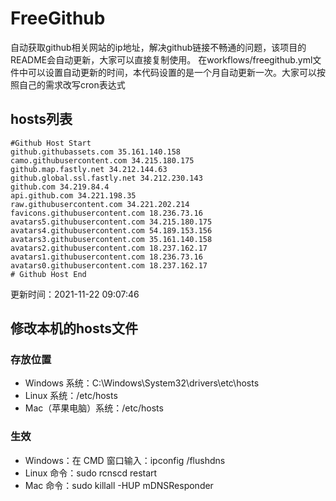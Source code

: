 # FreeGithub
自动获取github相关网站的ip地址，解决github链接不畅通的问题，该项目的README会自动更新，大家可以直接复制使用。
在workflows/freegithub.yml文件中可以设置自动更新的时间，本代码设置的是一个月自动更新一次。大家可以按照自己的需求改写cron表达式

## hosts列表
```base
#Github Host Start
github.githubassets.com 35.161.140.158
camo.githubusercontent.com 34.215.180.175
github.map.fastly.net 34.212.144.63
github.global.ssl.fastly.net 34.212.230.143
github.com 34.219.84.4
api.github.com 34.221.198.35
raw.githubusercontent.com 34.221.202.214
favicons.githubusercontent.com 18.236.73.16
avatars5.githubusercontent.com 34.215.180.175
avatars4.githubusercontent.com 54.189.153.156
avatars3.githubusercontent.com 35.161.140.158
avatars2.githubusercontent.com 18.237.162.17
avatars1.githubusercontent.com 18.236.73.16
avatars0.githubusercontent.com 18.237.162.17
# Github Host End
```

更新时间：2021-11-22 09:07:46

## 修改本机的hosts文件
### 存放位置
* Windows 系统：C:\Windows\System32\drivers\etc\hosts
* Linux 系统：/etc/hosts
* Mac（苹果电脑）系统：/etc/hosts

### 生效
* Windows：在 CMD 窗口输入：ipconfig /flushdns
* Linux 命令：sudo rcnscd restart
* Mac 命令：sudo killall -HUP mDNSResponder